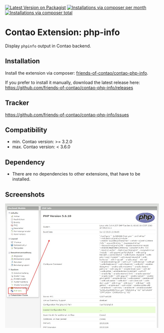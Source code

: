 [![Latest Version on Packagist](http://img.shields.io/packagist/v/friends-of-contao/contao-php-info.svg?style=flat)](https://packagist.org/packages/friends-of-contao/contao-php-info)
[![Installations via composer per month](http://img.shields.io/packagist/dm/friends-of-contao/contao-php-info.svg?style=flat)](https://packagist.org/packages/friends-of-contao/contao-php-info)
[![Installations via composer total](http://img.shields.io/packagist/dt/friends-of-contao/contao-php-info.svg?style=flat)](https://packagist.org/packages/friends-of-contao/contao-php-info)

Contao Extension: php-info
==========================

Display `phpinfo` output in Contao backend.


Installation
------------

Install the extension via composer: [friends-of-contao/contao-php-info](https://packagist.org/packages/friends-of-contao/contao-php-info).

If you prefer to install it manually, download the latest release here: https://github.com/friends-of-contao/contao-php-info/releases


Tracker
-------

https://github.com/friends-of-contao/contao-php-info/issues


Compatibility
-------------

- min. Contao version: >= 3.2.0
- max. Contao version: <  3.6.0


Dependency
----------

- There are no dependencies to other extensions, that have to be installed.


Screenshots
-----------

![Screenshot](screenshot.jpg)